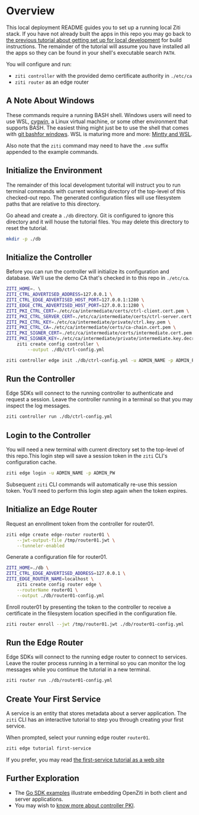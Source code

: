 # Overview

This local deployment README guides you to set up a running local Ziti stack. If you have not already built the apps in this repo you may go back
to [the previous tutorial about getting set up for local development](./002-local-dev.md) for build instructions. The remainder of the tutorial will assume you have installed all the apps so they can
be found in your shell's executable search `PATH`.

You will configure and run:

- `ziti controller` with the provided demo certificate authority in `./etc/ca`
- `ziti router` as an edge router

## A Note About Windows

These commands require a running BASH shell. Windows users will need to use WSL, [cygwin](https://www.cygwin.com/), a Linux virtual machine, or some other environment that supports BASH. The easiest
thing might just be to use the shell that comes with [git bashfor windows](https://gitforwindows.org/). WSL is maturing more and more: [Mintty and WSL](https://github.com/mintty/wsltty).

Also note that the `ziti` command may need to have the `.exe` suffix appended to the example commands.

## Initialize the Environment

The remainder of this local development tutorital will instruct you to run terminal commands with current working directory of the top-level of this checked-out repo. The generated configuration files
will use filesystem paths that are relative to this directory.

Go ahead and create a `./db` directory. Git is configured to ignore this directory and it will house the tutorial files. You may delete this directory to reset the tutorial.

```bash
mkdir -p ./db
```

## Initialize the Controller

Before you can run the controller will initialize its configuration and database. We'll use the demo CA that's checked in to this repo in `./etc/ca`.

```bash
ZITI_HOME=. \                              
ZITI_CTRL_ADVERTISED_ADDRESS=127.0.0.1 \
ZITI_CTRL_EDGE_ADVERTISED_HOST_PORT=127.0.0.1:1280 \
ZITI_EDGE_CTRL_ADVERTISED_HOST_PORT=127.0.0.1:1280 \
ZITI_PKI_CTRL_CERT=./etc/ca/intermediate/certs/ctrl-client.cert.pem \
ZITI_PKI_CTRL_SERVER_CERT=./etc/ca/intermediate/certs/ctrl-server.cert.pem \
ZITI_PKI_CTRL_KEY=./etc/ca/intermediate/private/ctrl.key.pem \
ZITI_PKI_CTRL_CA=./etc/ca/intermediate/certs/ca-chain.cert.pem \
ZITI_PKI_SIGNER_CERT=./etc/ca/intermediate/certs/intermediate.cert.pem \
ZITI_PKI_SIGNER_KEY=./etc/ca/intermediate/private/intermediate.key.decrypted.pem \
    ziti create config controller \
        --output ./db/ctrl-config.yml
```

```bash
ziti controller edge init ./db/ctrl-config.yml -u ADMIN_NAME -p ADMIN_PW
```

## Run the Controller

Edge SDKs will connect to the running controller to authenticate and request a session. Leave the controller running in a terminal so that you may inspect the log messages.

```bash
ziti controller run ./db/ctrl-config.yml
```

## Login to the Controller

You will need a new terminal with current directory set to the top-level of this repo.This login step will save a session token in the `ziti` CLI's configuration cache.

```bash
ziti edge login -u ADMIN_NAME -p ADMIN_PW
```

Subsequent `ziti` CLI commands will automatically re-use this session token. You'll need to perform this login step again when the token expires.

## Initialize an Edge Router

Request an enrollment token from the controller for router01.

```bash
ziti edge create edge-router router01 \
    --jwt-output-file /tmp/router01.jwt \
    --tunneler-enabled
```

Generate a configuration file for router01.

```bash
ZITI_HOME=./db \
ZITI_CTRL_EDGE_ADVERTISED_ADDRESS=127.0.0.1 \
ZITI_EDGE_ROUTER_NAME=localhost \
    ziti create config router edge \
    --routerName router01 \
    --output ./db/router01-config.yml
```

Enroll router01 by presenting the token to the controller to receive a certificate in the filesystem location specified in the configuration file.

```bash
ziti router enroll --jwt /tmp/router01.jwt ./db/router01-config.yml
```

## Run the Edge Router

Edge SDKs will connect to the running edge router to connect to services. Leave the router process running in a terminal so you can monitor the log messages while you continue the tutorial in a new
terminal.

```bash
ziti router run ./db/router01-config.yml
```

## Create Your First Service

A service is an entity that stores metadata about a server application. The `ziti` CLI has an interactive tutorial to step you through creating your first service.

When prompted, select your running edge router `router01`.

```bash
ziti edge tutorial first-service
```

If you prefer, you may read [the first-service tutorial as a web site](../ziti/cmd/tutorial/tutorials/first-service.md)

## Further Exploration

- The [Go SDK examples](https://github.com/openziti/sdk-golang/tree/main/example#readme) illustrate embedding OpenZiti in both client and server applications.
- You may wish to [know more about controller PKI](./004-controller-pki.md).
